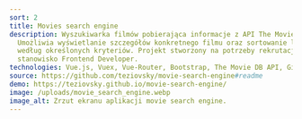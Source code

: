 ```yaml
---
sort: 2
title: Movies search engine
description: Wyszukiwarka filmów pobierająca informacje z API The Movie DB.
  Umożliwia wyświetlanie szczegółów konkretnego filmu oraz sortowanie listy
  według określonych kryteriów. Projekt stworzony na potrzeby rekrutacji na
  stanowisko Frontend Developer.
technologies: Vue.js, Vuex, Vue-Router, Bootstrap, The Movie DB API, Github Pages
source: https://github.com/teziovsky/movie-search-engine#readme
demo: https://teziovsky.github.io/movie-search-engine/
image: /uploads/movie_search_engine.webp
image_alt: Zrzut ekranu aplikacji movie search engine.
---
```

